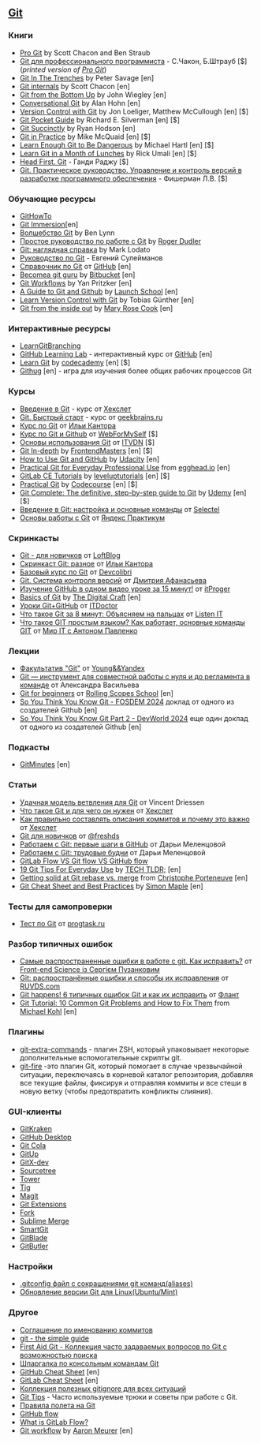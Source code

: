 ## [Git](https://git-scm.com/) 

### Книги
- [Pro Git](http://git-scm.com/book/ru/v2) by Scott Chacon and Ben Straub
- [Git для профессионального программиста](https://www.ozon.ru/product/git-dlya-professionalnogo-programmista-chakon-skott-shtraub-ben-211432911/) - 
С.Чакон, Б.Штрауб [$] 
(_printed version of [Pro Git](http://git-scm.com/book/ru/v2)_) 
- [Git In The Trenches](http://cbx33.github.io/gitt/download.html) by Peter Savage [en]
- [Git internals](https://github.com/pluralsight/git-internals-pdf/raw/master/drafts/peepcode-git.pdf) by 
Scott Chacon [en]
- [Git from the Bottom Up](https://jwiegley.github.io/git-from-the-bottom-up/) by John Wiegley [en]
- [Conversational Git](http://blog.anvard.org/conversational-git/) by Alan Hohn [en]
- [Version Control with Git](http://shop.oreilly.com/product/0636920022862.do) by Jon Loeliger, Matthew McCullough [en] 
[$]
- [Git Pocket Guide](http://shop.oreilly.com/product/0636920024972.do) by Richard E. Silverman [en] [$]
- [Git Succinctly](https://www.syncfusion.com/ebooks/git) by Ryan Hodson [en]
- [Git in Practice](https://www.manning.com/books/git-in-practice) by Mike McQuaid [en] [$]
- [Learn Enough Git to Be Dangerous](https://www.learnenough.com/git-tutorial) by Michael Hartl [en] [$]
- [Learn Git in a Month of Lunches](https://www.manning.com/books/learn-git-in-a-month-of-lunches) by Rick Umali [en]
[$]
- [Head First. Git](https://www.bookvoed.ru/product/head-first-git-6739311) - Ганди Раджу [$]
- [Git. Практическое руководство. Управление и контроль версий в разработке программного обеспечения](https://www.bookvoed.ru/product/git-prakticheskoe-rukovodstvo-upravlenie-i-kontrol-versiy-v-razrabotke-programm-6109409) -
Фишерман Л.В. [$]

### Обучающие ресурсы
- [GitHowTo](https://githowto.com/ru)
- [Git Immersion](http://gitimmersion.com/)[en]
- [Волшебство Git](http://www-cs-students.stanford.edu/~blynn/gitmagic/intl/ru) by Ben Lynn
- [Простое руководство по работе с Git](http://rogerdudler.github.io/git-guide/index.ru.html) by 
[Roger Dudler](https://twitter.com/rogerdudler)
- [Git: наглядная справка](http://marklodato.github.io/visual-git-guide/index-ru.html) by Mark Lodato
- [Руководство по Git](http://proselyte.net/tutorials/git) - Евгений Сулейманов
- [Справочник по Git](https://guides.github.com/introduction/git-handbook/) от [GitHub](https://github.com/) [en]
- [Becomea git guru](https://www.atlassian.com/git/tutorials) by [Bitbucket](https://bitbucket.org/) [en]
- [Git Workflows](https://github.com/skwp/git-workflows-book) by Yan Pritzker [en]
- [A Guide to Git and Github](https://launchschool.com/books/git) by [Launch School](https://launchschool.com/) [en]
- [Learn Version Control with Git](https://www.git-tower.com/learn/git/ebook/en/command-line/introduction) by 
Tobias Günther [en]
- [Git from the inside out](https://codewords.recurse.com/issues/two/git-from-the-inside-out) by 
[Mary Rose Cook](https://maryrosecook.com/) [en]

### Интерактивные ресурсы
- [LearnGitBranching](https://learngitbranching.js.org/)
- [GitHub Learning Lab](https://github.com/apps/github-learning-lab) - интерактивный курс от 
[GitHub](https://github.com/) [en]
- [Learn Git](https://www.codecademy.com/learn/learn-git#course-landing-page) by 
[codecademy](https://www.codecademy.com/) [en] [$]
- [Githug](https://github.com/Gazler/githug) [en] - игра для изучения более общих рабочих процессов Git

### Курсы
- [Введение в Git](https://ru.hexlet.io/courses/intro_to_git) - курс от [Хекслет](https://ru.hexlet.io/)
- [Git. Быстрый старт](https://geekbrains.ru/courses/1117) - курс от [geekbrains.ru](https://geekbrains.ru)
- [Курc по Git](https://learn.javascript.ru/screencast/git#skip-add) от 
[Ильи Кантора](https://learn.javascript.ru/)
- [Курс по Git и Github](https://webformyself.com/category/premium/javascript-premium/gitpremium/) от 
[WebForMySelf](https://webformyself.com/) [$]
- [Основы использования Git](https://itvdn.com/ru/video/basics-using-git) от [ITVDN](https://itvdn.com/ru) [$]
- [Git In-depth](https://frontendmasters.com/courses/git-in-depth/) by
[FrontendMasters](https://frontendmasters.com/) [en] [$]
 - [How to Use Git and GitHub](https://www.udacity.com/course/how-to-use-git-and-github--ud775) by
 [Udacity](https://www.udacity.com/) [en]
 - [Practical Git for Everyday Professional Use](https://egghead.io/courses/practical-git-for-everyday-professional-use)
 from [egghead.io](https://egghead.io/) [en]
 - [GitLab CE Tutorials](https://www.leveluptutorials.com/tutorials/gitlab-ce-tutorials) by 
 [leveluptutorials](https://www.leveluptutorials.com/) [en] [$]
 - [Practical Git](https://codecourse.com/watch/practical-git?part=263-untracking-tracked-files) by
 [Codecourse](https://codecourse.com/) [en] [$]
 - [Git Complete: The definitive, step-by-step guide to Git](https://www.udemy.com/git-complete/) by
 [Udemy](https://www.udemy.com/) [en] [$]
 - [Введение в Git: настройка и основные команды](https://selectel.ru/blog/tutorials/git-setup-and-common-commands/) от
[Selectel](https://selectel.ru/)
 - [Основы работы с Git](https://practicum.yandex.ru/profile/git-basics/) от [Яндекс Практикум](https://practicum.yandex.ru/)

### Скринкасты
- [Git - для новичков](https://www.youtube.com/watch?list=PLY4rE9dstrJyTdVJpv7FibSaXB4BHPInb&v=PEKN8NtBDQ0) от 
[LoftBlog](https://loftblog.ru/)
- [Скринкаст Git: разное](https://www.youtube.com/watch?v=lHacJuru1bc&list=PLDyvV36pndZEB7kWWocU4QSn-G78LoaEE) от 
[Ильи Кантора](https://learn.javascript.ru/)
- [Базовый курс по Git](https://www.youtube.com/watch?list=PLIU76b8Cjem5B3sufBJ_KFTpKkMEvaTQR&v=en6gms6e54Q) от
[Devcolibri](https://www.youtube.com/devcolibri)
- [Git. Система контроля версий](https://www.youtube.com/watch?v=mpK_MYb38zs&list=PLoonZ8wII66iUm84o7nadL-oqINzBLk5g) от
[Дмитрия Афанасьева](https://www.youtube.com/channel/UCLwG2LUXE5-o5q-8uvlV1ig)
- [Изучение GitHub в одном видео уроке за 15 минут!](https://itproger.com/course/one-lesson/6) от
[itProger](https://itproger.com/)
- [Basics of Git](https://www.youtube.com/playlist?list=PLAkMqlQoeMegAgYKT-Ij20WMaF28mXHmc) by 
[The Digital Craft](https://thedigitalcraft.com/) [en]
- [Уроки Git+GitHub](https://www.youtube.com/watch?v=JdUzxh8miQw&list=PLuY6eeDuleIOMB2R_Kky05ZfiAx2_pbAH) от 
[ITDoctor](https://www.youtube.com/c/ITDoctor)
- [Что такое Git за 8 минут: Объясняем на пальцах](https://www.youtube.com/watch?v=G4f9OH4IQE8&ab_channel=ListenIT) от
[Listen IT](https://www.youtube.com/@ListenIT_channel)
- [Что такое GIT простым языком? Как работает, основные команды GIT](https://youtu.be/buygCuSqBsA?si=I-9ws6ml55iDMlMB) 
от [Мир IT с Антоном Павленко](https://www.youtube.com/@pavlenkoat)

### Лекции
- [Факультатив "Git"](https://www.youtube.com/watch?v=pkjarFNyVGE) от 
[Young&&Yandex](https://www.youtube.com/@Young_and_Yandex)
- [Git — инструмент для совместной работы с нуля и до регламента в команде](https://www.youtube.com/watch?v=XfpNNPo5ypk) 
от Александра Васильева
- [Git for beginners](https://www.youtube.com/watch?v=6i0Wg-Pohg8) от 
[Rolling Scopes School](https://www.youtube.com/@RollingScopesSchool) [en]
- [So You Think You Know Git - FOSDEM 2024](https://www.youtube.com/watch?v=aolI_Rz0ZqY) доклад от одного из создателей 
Github [en]
- [So You Think You Know Git Part 2 - DevWorld 2024](https://www.youtube.com/watch?v=Md44rcw13k4) еще один доклад от 
одного из создателей Github [en]

### Подкасты
- [GitMinutes](http://www.gitminutes.com/) [en]

### Статьи
- [Удачная модель ветвления для Git](https://habr.com/ru/post/106912/) от Vincent Driessen
- [Что такое Git и для чего он нужен](https://guides.hexlet.io/ru/git-guide/) от [Хекслет](https://ru.hexlet.io/)
- [Как правильно составлять описания коммитов и почему это важно](https://ru.hexlet.io/blog/posts/git-commit-message) 
от [Хекслет](https://ru.hexlet.io/)
- [Git для новичков](https://habr.com/ru/articles/541258/) от [@freshds](https://habr.com/ru/users/freshds/)
- [Работаем с Git: первые шаги в GitHub](https://habr.com/ru/companies/yandex_praktikum/articles/700708/) от 
Дарьи Меленцовой
- [Работаем с Git: трудовые будни](https://habr.com/ru/companies/yandex_praktikum/articles/728302/) от Дарьи Меленцовой
- [GitLab Flow VS Git flow VS GitHub flow](https://yapro.ru/article/6172)
- [19 Git Tips For Everyday Use](https://techtldr.com/19-git-tips-for-everyday-use/) by 
[TECH TLDR;](https://techtldr.com/) [en]
- [Getting solid at Git rebase vs. merge](https://medium.com/@porteneuve/getting-solid-at-git-rebase-vs-merge-4fa1a48c53aa)
 from [Christophe Porteneuve](https://medium.com/@porteneuve) [en]
- [Git Cheat Sheet and Best Practices](https://www.jrebel.com/blog/git-cheat-sheet) by 
[Simon Maple](https://www.jrebel.com/blog/git-cheat-sheet#authorsimonmaple) [en]

### Тесты для самопроверки
- [Тест по Git](https://progtask.ru/test-po-git/) от [progtask.ru](https://progtask.ru/)

### Разбор типичных ошибок
- [Самые распространенные ошибки в работе с git. Как исправить?](https://www.youtube.com/watch?v=2aTc37XwSj0) от
  [Front-end Science із Сергієм Пузанковим](https://www.youtube.com/@frontendscience)
- [Git: распространённые ошибки и способы их исправления](https://habr.com/ru/companies/ruvds/articles/423015/) от
  [RUVDS.com](https://ruvds.com/)
- [Git happens! 6 типичных ошибок Git и как их исправить](https://habr.com/ru/companies/flant/articles/419733/) от
  [Флант](https://habr.com/ru/companies/flant/profile/)
- [Git Tutorial: 10 Common Git Problems and How to Fix Them](https://www.codementor.io/@citizen428/git-tutorial-10-common-git-problems-and-how-to-fix-them-aajv0katd)
  from [Michael Kohl](https://www.codementor.io/@citizen428) [en]

### Плагины
- [git-extra-commands](https://github.com/unixorn/git-extra-commands) - плагин ZSH, который упаковывает некоторые
  дополнительные вспомогательные скрипты git.
- [git-fire](https://github.com/qw3rtman/git-fire) -это плагин Git, который помогает в случае чрезвычайной ситуации,
  переключаясь в корневой каталог репозитория, добавляя все текущие файлы, фиксируя и отправляя коммиты и все cтеши в
  новую ветку (чтобы предотвратить конфликты слияния).

### GUI-клиенты
- [GitKraken](https://www.gitkraken.com/)
- [GitHub Desktop](https://desktop.github.com/)
- [Git Cola](https://git-cola.github.io/)
- [GitUp](https://gitup.co/)
- [GitX-dev](https://rowanj.github.io/gitx/)
- [Sourcetree](https://www.sourcetreeapp.com/)
- [Tower](https://www.git-tower.com/mac)
- [Tig](https://jonas.github.io/tig/)
- [Magit](https://magit.vc/)
- [Git Extensions](https://gitextensions.github.io/)
- [Fork](https://git-fork.com/)
- [Sublime Merge](https://www.sublimemerge.com/)
- [SmartGit](https://www.syntevo.com/smartgit/)
- [GitBlade](https://gitblade.com/)
- [GitButler](https://gitbutler.com/)

### Настройки
- [.gitconfig файл с сокращениями git команд(aliases)](https://gist.github.com/Yunique33/bd4c7e053e23fe6806088c3255e83073)
- [Обновление версии Git для Linux(Ubuntu/Mint)](https://gist.github.com/Yunique33/048ba5153dee39859216ce3b6a15b7cc)

### Другое
- [Соглашение по именованию коммитов](https://www.conventionalcommits.org/ru/v1.0.0/)
- [git - the simple guide](http://up1.github.io/git-guide/index.ru.html)
- [First Aid Git - Коллекция часто задаваемых вопросов по Git с возможностью поиска](http://firstaidgit.ru/) 
- [Шпаргалка по консольным командам Git](https://github.com/nicothin/web-development/tree/master/git)
- [GitHub Cheat Sheet](https://github.com/tiimgreen/github-cheat-sheet/blob/master/README.md) [en]
- [GitLab Cheat Sheet](https://about.gitlab.com/images/press/git-cheat-sheet.pdf) [en]
- [Коллекция полезных gitignore для всех ситуаций](https://github.com/github/gitignore)
- [Git Tips](https://github.com/Imangazaliev/git-tips) - Часто используемые трюки и советы при работе с Git.
- [Правила полета на Git](https://github.com/k88hudson/git-flight-rules/blob/master/README_ru.md)
- [GitHub flow](https://docs.github.com/en/get-started/quickstart/github-flow)
- [What is GitLab Flow?](https://about.gitlab.com/topics/version-control/what-is-gitlab-flow/)
- [Git workflow](https://github.com/asmeurer/git-workflow) by [Aaron Meurer](https://github.com/asmeurer) [en]
